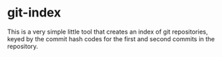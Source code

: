 # git-index
This is a very simple little tool that creates an index of git repositories, keyed by the commit hash codes for the first and second commits in the repository.
